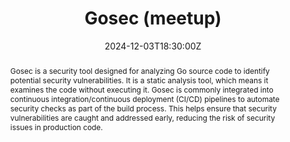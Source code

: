 ---
title: Gosec (meetup)

event: Meetup Golang Lyon
event_url: https://www.meetup.com/golang-lyon/events/304507272/

location: Lyon (Meetup Golang Lyon)
address:
  street: Batch, 83 Rue de la République
  city: Lyon
  region: Auvergne-Rhone-Alpes
  postcode: '69002'
  country: France

summary: Meetup, DevSecOps with Gosec
abstract: "Gosec is a security tool designed for analyzing Go source code to identify potential security vulnerabilities. It is a static analysis tool, which means it examines the code without executing it. 

Gosec is commonly integrated into continuous integration/continuous deployment (CI/CD) pipelines to automate security checks as part of the build process. This helps ensure that security vulnerabilities are caught and addressed early, reducing the risk of security issues in production code."

date: "2024-12-03T18:30:00Z"
date_end: "2024-12-03T20:30:00Z"
all_day: false

publishDate: "2024-10-01T00:00:00Z"

authors: [David Aparicio]
tags: [Go, Gosec, Cybersecurity, DevSecOps, Security, SecurityByDesign]

featured: false

image:
  caption: 'Image credit: [**Meetup Golang Lyon**](https://www.meetup.com/golang-lyon/events/304507272/)'
  focal_point: Right

links:
- icon: binoculars
  icon_pack: fas
  name: Description
  url: https://www.meetup.com/golang-lyon/events/304507272/
- icon: comments
  icon_pack: fas
  name: Feedback
  url: https://openfeedback.io/UMu6vQC6L5I6uvt1BNkJ/2024-12-03/iA5dvPuRys9m1KOmHzfS
url_code: ""
url_pdf: ""
url_slides: "talks/Lyon2024_Go_gosec.pdf"
url_video: ""

slides: ""
projects: []
---